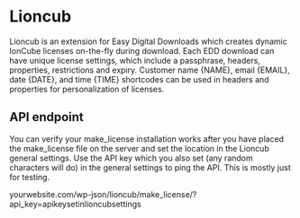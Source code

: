 # Lioncub

Lioncub is an extension for Easy Digital Downloads which creates dynamic IonCube licenses on-the-fly during download. Each EDD download can have unique license settings, which include a passphrase, headers, properties, restrictions and expiry. Customer name {NAME}, email {EMAIL}, date {DATE}, and time {TIME} shortcodes can be used in headers and properties for personalization of licenses.

## API endpoint

You can verify your make_license installation works after you have placed the make_license file on the server and set the location in the Lioncub general settings. Use the API key which you also set (any random characters will do) in the general settings to ping the API. This is mostly just for testing.

yourwebsite.com/wp-json/lioncub/make_license/?api_key=apikeysetinlioncubsettings
